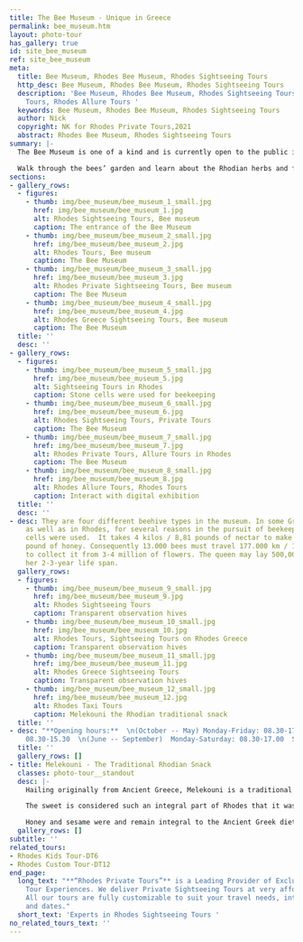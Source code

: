 ```yaml
---
title: The Bee Museum - Unique in Greece
permalink: bee_museum.htm
layout: photo-tour
has_gallery: true
id: site_bee_museum
ref: site_bee_museum
meta:
  title: Bee Museum, Rhodes Bee Museum, Rhodes Sightseeing Tours
  http_desc: Bee Museum, Rhodes Bee Museum, Rhodes Sightseeing Tours
  description: 'Bee Museum, Rhodes Bee Museum, Rhodes Sightseeing Tours, Rhodes Taxi
    Tours, Rhodes Allure Tours '
  keywords: Bee Museum, Rhodes Bee Museum, Rhodes Sightseeing Tours
  author: Nick
  copyright: NK for Rhodes Private Tours,2021
  abstract: Rhodes Bee Museum, Rhodes Sightseeing Tours
summary: |-
  The Bee Museum is one of a kind and is currently open to the public in Greece. It was founded by “Melissokomiki Dodecanese” (Beekeeping Company of the Dodecanese). It showcases the rich history of beekeeping that the Greek Islands, including Rhodes, have had through the ages. The Museum receives upwards of 30,000 visitors annually.    The Museum allows you to see into the amazing world that bees inhabit through transparent observation hives. It also offers a window into the tradition and history of beekeeping in Rhodes, which used to involve stone cells, the four different types of beehives that exist, and the method by which honey is obtained, featuring every step of the beehive to table process.

  Walk through the bees’ garden and learn about the Rhodian herbs and flowers that they visit. Visit the interactive digital exhibition kiosks and play educational games. There are even souvenir shops where you can purchase natural bee products.  The museum is THE place to learn about honeybees and all of their by-products which include honey, pollen, wax, propolis, and royal jelly.
sections:
- gallery_rows:
  - figures:
    - thumb: img/bee_museum/bee_museum_1_small.jpg
      href: img/bee_museum/bee_museum_1.jpg
      alt: Rhodes Sightseeing Tours, Bee museum
      caption: The entrance of the Bee Museum
    - thumb: img/bee_museum/bee_museum_2_small.jpg
      href: img/bee_museum/bee_museum_2.jpg
      alt: Rhodes Tours, Bee museum
      caption: The Bee Museum
    - thumb: img/bee_museum/bee_museum_3_small.jpg
      href: img/bee_museum/bee_museum_3.jpg
      alt: Rhodes Private Sightseeing Tours, Bee museum
      caption: The Bee Museum
    - thumb: img/bee_museum/bee_museum_4_small.jpg
      href: img/bee_museum/bee_museum_4.jpg
      alt: Rhodes Greece Sightseeing Tours, Bee museum
      caption: The Bee Museum
  title: ''
  desc: ''
- gallery_rows:
  - figures:
    - thumb: img/bee_museum/bee_museum_5_small.jpg
      href: img/bee_museum/bee_museum_5.jpg
      alt: Sightseeing Tours in Rhodes
      caption: Stone cells were used for beekeeping
    - thumb: img/bee_museum/bee_museum_6_small.jpg
      href: img/bee_museum/bee_museum_6.jpg
      alt: Rhodes Sightseeing Tours, Private Tours
      caption: The Bee Museum
    - thumb: img/bee_museum/bee_museum_7_small.jpg
      href: img/bee_museum/bee_museum_7.jpg
      alt: Rhodes Private Tours, Allure Tours in Rhodes
      caption: The Bee Museum
    - thumb: img/bee_museum/bee_museum_8_small.jpg
      href: img/bee_museum/bee_museum_8.jpg
      alt: Rhodes Allure Tours, Rhodes Tours
      caption: Interact with digital exhibition
  title: ''
  desc: ''
- desc: They are four different beehive types in the museum. In some Greek islands,
    as well as in Rhodes, for several reasons in the pursuit of beekeeping, stone
    cells were used.  It takes 4 kilos / 8,81 pounds of nectar to make 1 kilo / 2,20
    pound of honey. Consequently 13.000 bees must travel 177.000 km / 109.982 miles
    to collect it from 3-4 million of flowers. The queen may lay 500,000 eggs during
    her 2-3-year life span.
  gallery_rows:
  - figures:
    - thumb: img/bee_museum/bee_museum_9_small.jpg
      href: img/bee_museum/bee_museum_9.jpg
      alt: Rhodes Sightseeing Tours
      caption: Transparent observation hives
    - thumb: img/bee_museum/bee_museum_10_small.jpg
      href: img/bee_museum/bee_museum_10.jpg
      alt: Rhodes Tours, Sightseeing Tours on Rhodes Greece
      caption: Transparent observation hives
    - thumb: img/bee_museum/bee_museum_11_small.jpg
      href: img/bee_museum/bee_museum_11.jpg
      alt: Rhodes Greece Sightseeing Tours
      caption: Transparent observation hives
    - thumb: img/bee_museum/bee_museum_12_small.jpg
      href: img/bee_museum/bee_museum_12.jpg
      alt: Rhodes Taxi Tours
      caption: Melekouni the Rhodian traditional snack
  title: ''
- desc: "**Opening hours:**  \n(October -- May) Monday-Friday: 08.30-17.00  Saturday:
    08.30-15.30  \n(June -- September)  Monday-Saturday: 08.30-17.00  Sunday: 09.00-13.00 "
  title: ''
  gallery_rows: []
- title: Melekouni - The Traditional Rhodian Snack
  classes: photo-tour__standout
  desc: |-
    Hailing originally from Ancient Greece, Melekouni is a traditional snack in Rhodes, to be offered at weddings and christenings. It is customary for friends of the bride and groom to gather before the wedding and celebrate by making this delicious treat.    It is a healthy sweet which is discerned by its great taste and high nutritional value. Aromatic Thyme honey, natural sesame, orange and lemon peel and spices, and almonds are its core ingredients.

    The sweet is considered such an integral part of Rhodes that it was registered as a **Protected Geographical Indication (PGI)** on the European Commission’s Website on **19.12.2017** “**Melekouni PGI**”.

    Honey and sesame were and remain integral to the Ancient Greek diet. Their high nutritional value was well-known even before science officially confirmed what everyone knew. The name Melekouni has roots in Ancient Greek. It is composed of Mele, meaning honey, and Kuni, meaning Kuna, the seeds in Rhodes. The word comes from the grain, which means seed in Ancient Greek.   When compared to snacks with equal calories like biscuits, donuts, and croissants, Melekouni has the highest nutritional value of them all. It has shown to contribute to the longevity of life due to its two main components; defoliated sesame seeds and honey.
  gallery_rows: []
subtitle: ''
related_tours:
- Rhodes Kids Tour-DT6
- Rhodes Custom Tour-DT12
end_page:
  long_text: "**“Rhodes Private Tours”** is a Leading Provider of Exclusive and Personalized
    Tour Experiences. We deliver Private Sightseeing Tours at very affordable rates.
    All our tours are fully customizable to suit your travel needs, interests, schedules,
    and dates."
  short_text: 'Experts in Rhodes Sightseeing Tours '
no_related_tours_text: ''
---
```


